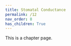 ```yaml
---
title: Stomatal Conductance
permalink: /12
nav_order: 8
has_children: True
---
```


This is a chapter page.